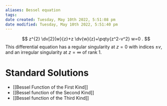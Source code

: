 ```yaml
---
aliases: Bessel equation
tags: 
date created: Tuesday, May 10th 2022, 5:51:08 pm
date modified: Tuesday, May 10th 2022, 5:51:40 pm
---
```


$$
z^{2} \dv[2]{w}{z}+z \dv{w}{z}+\pqty{z^2-v^2} w=0 .
$$
This differential equation has a regular singularity at $z=0$ with indices $\pm v$, and an irregular singularity at $z=\infty$ of rank 1.
# Standard Solutions
- [[Bessel Function of the First Kind]]
- [[Bessel function of the Second Kind]]
- [[Bessel function of the Third Kind]]

